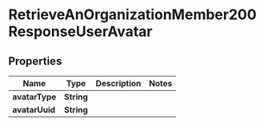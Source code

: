 

# RetrieveAnOrganizationMember200ResponseUserAvatar


## Properties

| Name | Type | Description | Notes |
|------------ | ------------- | ------------- | -------------|
|**avatarType** | **String** |  |  |
|**avatarUuid** | **String** |  |  |



